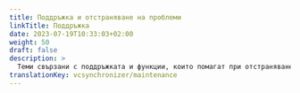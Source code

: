 ```yaml
---
title: Поддръжка и отстраняване на проблеми
linkTitle: Поддръжка
date: 2023-07-19T10:33:03+02:00
weight: 50
draft: false
description: >
  Теми свързани с поддръжката и функции, които помагат при отстраняване на проблеми.
translationKey: vcsynchronizer/maintenance  
---
```

